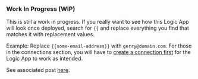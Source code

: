### Work In Progress (WIP)

This is still a work in progress. If you really want to see how this Logic App will look once deployed, search for `{{` and replace everything you find that matches it with replacement values.

Example: Replace `{{some-email-address}}` with `gerry@domain.com`. For those in the connections section, you will have to [create a connection first](https://automationadmin.com/2021/02/migrating-logic-apps/) for the Logic App to work as intended.

See associated post [here](https://automationadmin.com/2020/12/mirror-onedrive-to-azure-files).